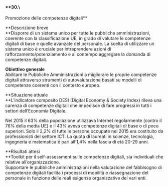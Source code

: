 #### **30.\
 Promozione delle competenze digitali**

**Descrizione breve\
**Disporre di un sistema unico per tutte le pubbliche amministrazioni,
coerente con la classificazione UE, in grado di valutare le competenze
digitali di base e quelle avanzate del personale. La scelta di
utilizzare un sistema unico è cruciale per intraprendere azioni di
rafforzamento/potenziamento e al contempo aggregare la domanda di
competenze digitali.

**Obiettivo generale**\
Abilitare le Pubbliche Amministrazioni a migliorare le proprie
competenze digitali attraverso strumenti di autovalutazione basati su
modelli di competenze coerenti con il contesto europeo.

**Situazione attuale\
**L’indicatore composito DESI (Digital Economy & Society Index) rileva
una carenza di competenze digitali che impedisce di fare progressi in
tutti i settori dell’Economia Digitale.

Nel 2015 il 63% della popolazione utilizzava Internet regolarmente
(contro il 76% della media UE) e il 43% aveva competenze digitali di
base o di poco superiori. Solo il 2,2% di tutte le persone occupate nel
2015 era costituito da professionisti del settore ICT. La quota di
laureati in scienze, tecnologia, ingegneria e matematica é pari all’1,4%
nella fascia di età 20-29 anni.

**Risultati attesi\
**Toolkit per il self-assessment sulle competenze digitali, sia
individuali che relative all’organizzazione.\
Supportare le pubbliche amministrazioni nella valutazione del fabbisogno
di competenze digitali facilita i processi di mobilità e riassegnazione
del personale in funzione delle reali esigenze organizzative dei vari
enti.

